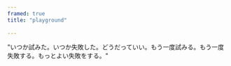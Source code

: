 ```yaml
---
framed: true
title: "playground"
 
---
```



"いつか試みた。いつか失敗した。どうだっていい。もう一度試みる。もう一度失敗する。もっとよい失敗をする。"  


